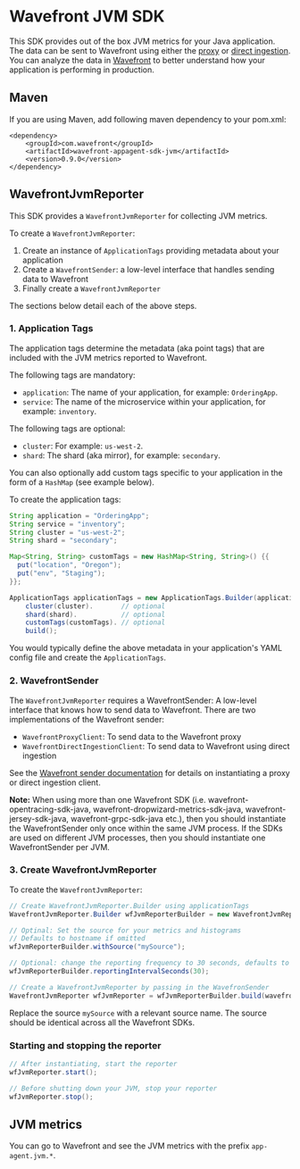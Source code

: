 # Wavefront JVM SDK

This SDK provides out of the box JVM metrics for your Java application. The data can be sent to Wavefront using either the [proxy](https://docs.wavefront.com/proxies.html) or [direct ingestion](https://docs.wavefront.com/direct_ingestion.html). You can analyze the data in [Wavefront](https://www.wavefront.com) to better understand how your application is performing in production.

## Maven
If you are using Maven, add following maven dependency to your pom.xml:
```
<dependency>
    <groupId>com.wavefront</groupId>
    <artifactId>wavefront-appagent-sdk-jvm</artifactId>
    <version>0.9.0</version>
</dependency>
```

## WavefrontJvmReporter
This SDK provides a `WavefrontJvmReporter` for collecting JVM metrics.

To create a `WavefrontJvmReporter`:
1. Create an instance of `ApplicationTags` providing metadata about your application
2. Create a `WavefrontSender`: a low-level interface that handles sending data to Wavefront
3. Finally create a `WavefrontJvmReporter`

The sections below detail each of the above steps.

### 1. Application Tags

The application tags determine the metadata (aka point tags) that are included with the JVM metrics reported to Wavefront.

The following tags are mandatory:
* `application`: The name of your application, for example: `OrderingApp`.
* `service`: The name of the microservice within your application, for example: `inventory`.

The following tags are optional:
* `cluster`: For example: `us-west-2`.
* `shard`: The shard (aka mirror), for example: `secondary`.

You can also optionally add custom tags specific to your application in the form of a `HashMap` (see example below).

To create the application tags:
```java
String application = "OrderingApp";
String service = "inventory";
String cluster = "us-west-2";
String shard = "secondary";

Map<String, String> customTags = new HashMap<String, String>() {{
  put("location", "Oregon");
  put("env", "Staging");
}};

ApplicationTags applicationTags = new ApplicationTags.Builder(application, service).
    cluster(cluster).       // optional
    shard(shard).           // optional
    customTags(customTags). // optional
    build();
```

You would typically define the above metadata in your application's YAML config file and create the `ApplicationTags`.

### 2. WavefrontSender

The `WavefrontJvmReporter` requires a WavefrontSender: A low-level interface that knows how to send data to Wavefront. There are two implementations of the Wavefront sender:

* `WavefrontProxyClient`: To send data to the Wavefront proxy
* `WavefrontDirectIngestionClient`: To send data to Wavefront using direct ingestion

See the [Wavefront sender documentation](https://github.com/wavefrontHQ/wavefront-sdk-java/blob/master/README.md#wavefrontsender) for details on instantiating a proxy or direct ingestion client.

**Note:** When using more than one Wavefront SDK (i.e. wavefront-opentracing-sdk-java, wavefront-dropwizard-metrics-sdk-java, wavefront-jersey-sdk-java, wavefront-grpc-sdk-java etc.), then you should instantiate the WavefrontSender only once within the same JVM process.
If the SDKs are used on different JVM processes, then you should instantiate one WavefrontSender per JVM.

### 3. Create WavefrontJvmReporter
To create the `WavefrontJvmReporter`:
```java
// Create WavefrontJvmReporter.Builder using applicationTags
WavefrontJvmReporter.Builder wfJvmReporterBuilder = new WavefrontJvmReporter.Builder(applicationTags);

// Optinal: Set the source for your metrics and histograms
// Defaults to hostname if omitted
wfJvmReporterBuilder.withSource("mySource");

// Optional: change the reporting frequency to 30 seconds, defaults to 1 min
wfJvmReporterBuilder.reportingIntervalSeconds(30);

// Create a WavefrontJvmReporter by passing in the WavefronSender
WavefrontJvmReporter wfJvmReporter = wfJvmReporterBuilder.build(wavefrontSender);
```
Replace the source `mySource` with a relevant source name. The source should be identical across all the Wavefront SDKs.

### Starting and stopping the reporter
```java
// After instantiating, start the reporter
wfJvmReporter.start();

// Before shutting down your JVM, stop your reporter
wfJvmReporter.stop();
```

## JVM metrics

You can go to Wavefront and see the JVM metrics with the prefix `app-agent.jvm.*`.
